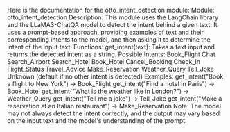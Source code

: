 Here is the documentation for the otto_intent_detection module:
Module: otto_intent_detection
Description: This module uses the LangChain library and the LLaMA3-ChatQA model to detect the intent behind a given text. It uses a prompt-based approach, providing examples of text and their corresponding intents to the model, and then asking it to determine the intent of the input text.
Functions:
get_intent(text): Takes a text input and returns the detected intent as a string.
Possible Intents:
Book_Flight
Chat
Search_Airport
Search_Hotel
Book_Hotel
Cancel_Booking
Check_In
Flight_Status
Travel_Advice
Make_Reservation
Weather_Query
Tell_Joke
Unknown (default if no other intent is detected)
Examples:
get_intent("Book a flight to New York") -> Book_Flight
get_intent("Find a hotel in Paris") -> Book_Hotel
get_intent("What is the weather like in London?") -> Weather_Query
get_intent("Tell me a joke") -> Tell_Joke
get_intent("Make a reservation at an Italian restaurant") -> Make_Reservation
Note: The model may not always detect the intent correctly, and the output may vary based on the input text and the model's understanding of the prompt.
